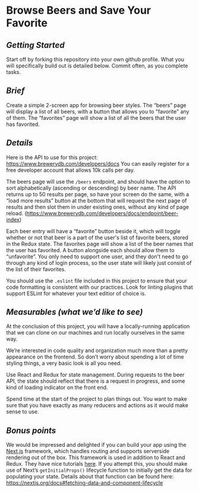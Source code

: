 # Browse Beers and Save Your Favorite


## *Getting Started*
Start off by forking this repository into your own github profile. What you will specifically build out is detailed below. Commit often, as you complete tasks.


## *Brief*
Create a simple 2-screen app for browsing beer styles. The “beers” page will display a list of all beers, with a button that allows you to "favorite" any of them. The “favorites” page will show a list of all the beers that the user has favorited.


 ## *Details*
Here is the API to use for this project: https://www.brewerydb.com/developers/docs You can easily register for a free developer account that allows 10k calls per day.

The beers page will use the `/beers` endpoint, and should have the option to sort alphabetically (ascending or descending) by beer name. The API returns up to 50 results per page, so have your screen do the same, with a “load more results” button at the bottom that will request the next page of results and then slot them in under existing ones, without any kind of page reload. (https://www.brewerydb.com/developers/docs/endpoint/beer-index)

Each beer entry will have a “favorite” button beside it, which will toggle whether or not that beer is a part of the user's list of favorite beers, stored in the Redux state. The favorites page will show a list of the beer names that the user has favorited. A button alongside each should allow them to “unfavorite”. You only need to support one user, and they don't need to go through any kind of login process, so the user state will likely just consist of the list of their favorites.

You should use the `.eslint` file included in this project to ensure that your code formatting is consistent with our practices. Look for linting plugins that support ESLint for whatever your text editior of choice is.


 ## *Measurables (what we’d like to see)*
At the conclusion of this project, you will have a locally-running application that we can clone on our machines and run locally ourselves in the same way.

We’re interested in code quality and organization much more than a pretty appearance on the frontend. So don’t worry about spending a lot of time styling things, a very basic look is all you need.

Use React and Redux for state management. During requests to the beer API, the state should reflect that there is a request in progress, and some kind of loading indicator on the front end.

Spend time at the start of the project to plan things out. You want to make sure that you have exactly as many reducers and actions as it would make sense to use.


## *Bonus points*
We would be impressed and delighted if you can build your app using the [Next.js](https://nextjs.org) framework, which handles routing and supports serverside rendering out of the box. This framework is used in addition to React and Redux. They have nice tutorials [here](https://nextjs.org/learn/basics/getting-started). If you attempt this, you should make use of Next’s `getInitialProps()` lifecycle function to initially get the data for populating your state. Details about that function can be found here: https://nextjs.org/docs#fetching-data-and-component-lifecycle
